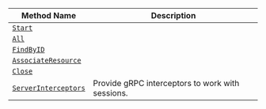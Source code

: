 Method Name | Description
----------- | -----------
[`Start`](/program/apis/sessions/#start) |
[`All`](/program/apis/sessions/#all) |
[`FindByID`](/program/apis/sessions/#findbyid) |
[`AssociateResource`](/program/apis/sessions/#associateresource) |
[`Close`](/program/apis/sessions/#close) |
[`ServerInterceptors`](/program/apis/sessions/#serverinterceptors) | Provide gRPC interceptors to work with sessions.